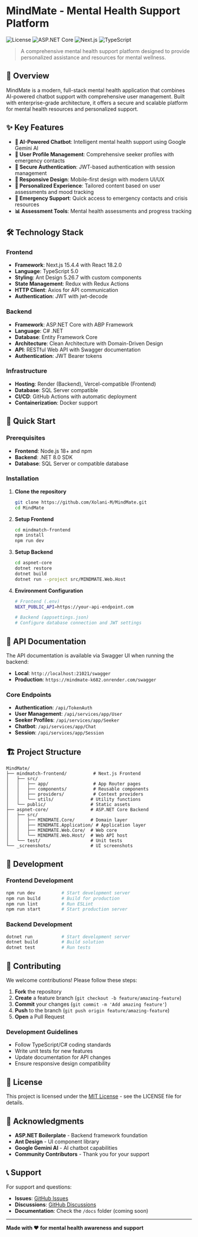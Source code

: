 # MindMate - Mental Health Support Platform

![License](https://img.shields.io/badge/license-MIT-blue.svg)
![ASP.NET Core](https://img.shields.io/badge/ASP.NET%20Core-8.0-blue)
![Next.js](https://img.shields.io/badge/Next.js-15.4.4-black)
![TypeScript](https://img.shields.io/badge/TypeScript-5.0-blue)

> A comprehensive mental health support platform designed to provide personalized assistance and resources for mental wellness.

## 🌟 Overview

MindMate is a modern, full-stack mental health application that combines AI-powered chatbot support with comprehensive user management. Built with enterprise-grade architecture, it offers a secure and scalable platform for mental health resources and personalized support.

## ✨ Key Features

- **🤖 AI-Powered Chatbot**: Intelligent mental health support using Google Gemini AI
- **👤 User Profile Management**: Comprehensive seeker profiles with emergency contacts
- **🔐 Secure Authentication**: JWT-based authentication with session management
- **📱 Responsive Design**: Mobile-first design with modern UI/UX
- **🎯 Personalized Experience**: Tailored content based on user assessments and mood tracking
- **🚨 Emergency Support**: Quick access to emergency contacts and crisis resources
- **📊 Assessment Tools**: Mental health assessments and progress tracking

## 🛠️ Technology Stack

### Frontend
- **Framework**: Next.js 15.4.4 with React 18.2.0
- **Language**: TypeScript 5.0
- **Styling**: Ant Design 5.26.7 with custom components
- **State Management**: Redux with Redux Actions
- **HTTP Client**: Axios for API communication
- **Authentication**: JWT with jwt-decode

### Backend
- **Framework**: ASP.NET Core with ABP Framework
- **Language**: C# .NET
- **Database**: Entity Framework Core
- **Architecture**: Clean Architecture with Domain-Driven Design
- **API**: RESTful Web API with Swagger documentation
- **Authentication**: JWT Bearer tokens

### Infrastructure
- **Hosting**: Render (Backend), Vercel-compatible (Frontend)
- **Database**: SQL Server compatible
- **CI/CD**: GitHub Actions with automatic deployment
- **Containerization**: Docker support

## 🚀 Quick Start

### Prerequisites

- **Frontend**: Node.js 18+ and npm
- **Backend**: .NET 8.0 SDK
- **Database**: SQL Server or compatible database

### Installation

1. **Clone the repository**
   ```bash
   git clone https://github.com/Xolani-M/MindMate.git
   cd MindMate
   ```

2. **Setup Frontend**
   ```bash
   cd mindmatch-frontend
   npm install
   npm run dev
   ```

3. **Setup Backend**
   ```bash
   cd aspnet-core
   dotnet restore
   dotnet build
   dotnet run --project src/MINDMATE.Web.Host
   ```

4. **Environment Configuration**
   ```bash
   # Frontend (.env)
   NEXT_PUBLIC_API=https://your-api-endpoint.com
   
   # Backend (appsettings.json)
   # Configure database connection and JWT settings
   ```

## 📖 API Documentation

The API documentation is available via Swagger UI when running the backend:
- **Local**: `http://localhost:21021/swagger`
- **Production**: `https://mindmate-k682.onrender.com/swagger`

### Core Endpoints

- **Authentication**: `/api/TokenAuth`
- **User Management**: `/api/services/app/User`
- **Seeker Profiles**: `/api/services/app/Seeker`
- **Chatbot**: `/api/services/app/Chat`
- **Session**: `/api/services/app/Session`

## 🏗️ Project Structure

```
MindMate/
├── mindmatch-frontend/          # Next.js Frontend
│   ├── src/
│   │   ├── app/                 # App Router pages
│   │   ├── components/          # Reusable components
│   │   ├── providers/           # Context providers
│   │   └── utils/              # Utility functions
│   └── public/                 # Static assets
├── aspnet-core/                # ASP.NET Core Backend
│   ├── src/
│   │   ├── MINDMATE.Core/      # Domain layer
│   │   ├── MINDMATE.Application/ # Application layer
│   │   ├── MINDMATE.Web.Core/  # Web core
│   │   └── MINDMATE.Web.Host/  # Web API host
│   └── test/                   # Unit tests
└── _screenshots/               # UI screenshots
```

## 🔧 Development

### Frontend Development
```bash
npm run dev          # Start development server
npm run build        # Build for production
npm run lint         # Run ESLint
npm run start        # Start production server
```

### Backend Development
```bash
dotnet run           # Start development server
dotnet build         # Build solution
dotnet test          # Run tests
```

## 🤝 Contributing

We welcome contributions! Please follow these steps:

1. **Fork** the repository
2. **Create** a feature branch (`git checkout -b feature/amazing-feature`)
3. **Commit** your changes (`git commit -m 'Add amazing feature'`)
4. **Push** to the branch (`git push origin feature/amazing-feature`)
5. **Open** a Pull Request

### Development Guidelines

- Follow TypeScript/C# coding standards
- Write unit tests for new features
- Update documentation for API changes
- Ensure responsive design compatibility

## 📄 License

This project is licensed under the [MIT License](LICENSE) - see the LICENSE file for details.

## 🙏 Acknowledgments

- **ASP.NET Boilerplate** - Backend framework foundation
- **Ant Design** - UI component library
- **Google Gemini AI** - AI chatbot capabilities
- **Community Contributors** - Thank you for your support

## 📞 Support

For support and questions:

- **Issues**: [GitHub Issues](https://github.com/Xolani-M/MindMate/issues)
- **Discussions**: [GitHub Discussions](https://github.com/Xolani-M/MindMate/discussions)
- **Documentation**: Check the `/docs` folder (coming soon)

---

**Made with ❤️ for mental health awareness and support**